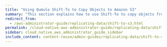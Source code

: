 ```yaml
---
title: "Using Qumulo Shift-To to Copy Objects to Amazon S3"
summary: "This section explains how to use Shift-To to copy objects from a directory in a Qumulo cluster to a folder in an Amazon Simple Storage Service (Amazon S3) bucket and how to manage Shift relationships."
redirect_from:
  - /aws-administrator-guide/replicating-data/shift-to-s3.html
permalink: /cloud-native-aws-administrator-guide/replicating-data/shift-to-s3.html
sidebar: cloud_native_aws_administrator_guide_sidebar
include_content: content-reuse/admin-guides/replicating-data/shift-to-s3.md
---
```


